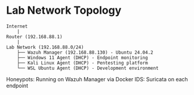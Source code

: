# Lab Network Topology

```
Internet
    |
Router (192.168.88.1)
    |
Lab Network (192.168.88.0/24)
    ├── Wazuh Manager (192.168.88.130) - Ubuntu 24.04.2
    ├── Windows 11 Agent (DHCP) - Endpoint monitoring
    ├── Kali Linux Agent (DHCP) - Pentesting platform
    └── WSL Ubuntu Agent (DHCP) - Development environment
``` 
Honeypots: Running on Wazuh Manager via Docker
IDS: Suricata on each endpoint
